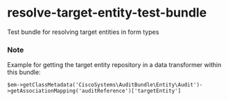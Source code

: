 resolve-target-entity-test-bundle
=================================

Test bundle for resolving target entities in form types

### Note

Example for getting the target entity repository in a data transformer within this bundle:

```
$em->getClassMetadata('CiscoSystems\AuditBundle\Entity\Audit')->getAssociationMapping('auditReference')['targetEntity']
```